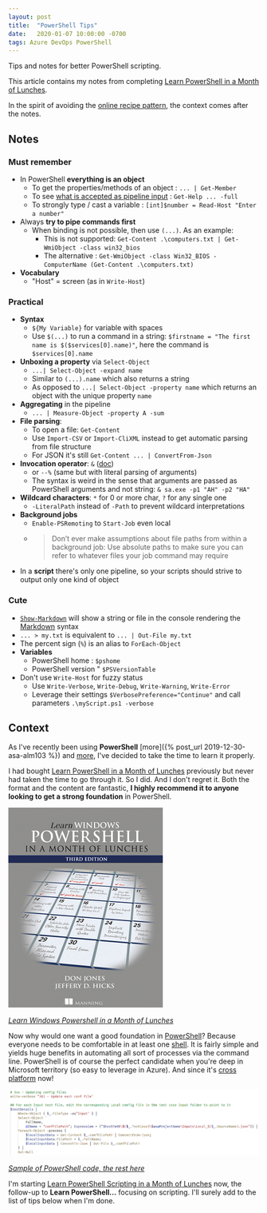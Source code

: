 ```yaml
---
layout: post
title:  "PowerShell Tips"
date:   2020-01-07 10:00:00 -0700
tags: Azure DevOps PowerShell
---
```


Tips and notes for better PowerShell scripting.

<!--more-->

This article contains my notes from completing [Learn PowerShell in a Month of Lunches](https://www.manning.com/books/learn-windows-powershell-in-a-month-of-lunches-third-edition).

In the spirit of avoiding the [online recipe pattern](https://www.theguardian.com/food/2019/feb/23/do-online-recipes-come-with-too-much-backstory-its-all-part-of-the-joy-of-food), the context comes after the notes.

## Notes

### Must remember

- In PowerShell **everything is an object**
  - To get the properties/methods of an object : `... | Get-Member`
  - To see [what is accepted as pipeline input](https://docs.microsoft.com/en-us/powershell/module/microsoft.powershell.core/about/about_pipelines?view=powershell-7#methods-of-accepting-pipeline-input) : `Get-Help ... -full`
  - To strongly type / cast a variable : `[int]$number = Read-Host "Enter a number"`
- Always **try to pipe commands first**
  - When binding is not possible, then use `(...)`. As an example:
    - This is not supported: `Get-Content .\computers.txt | Get-WmiObject -class win32_bios`
    - The alternative : `Get-WmiObject -class Win32_BIOS -ComputerName (Get-Content .\computers.txt)`
- **Vocabulary**
  - "Host" = screen (as in `Write-Host`)

### Practical

- **Syntax**
  - `${My Variable}` for variable with spaces
  - Use `$(...)` to run a command in a string: `$firstname = "The first name is $($services[0].name)"`, here the command is `$services[0].name`
- **Unboxing a property** via `Select-Object`
  - `...| Select-Object -expand name`
  - Similar to `(...).name` which also returns a string
  - As opposed to `...| Select-Object -property name` which returns an object with the unique property `name`
- **Aggregating** in the pipeline
  - `... | Measure-Object -property A -sum`
- **File parsing**:
  - To open a file: `Get-Content`
  - Use `Import-CSV` or `Import-CliXML` instead to get automatic parsing from file structure
  - For JSON it's still `Get-Content ... | ConvertFrom-Json`
- **Invocation operator**: `&` ([doc](https://docs.microsoft.com/en-us/powershell/module/microsoft.powershell.core/about/about_operators?view=powershell-7#call-operator-))
  - or `--%` (same but with literal parsing of arguments)
  - The syntax is weird in the sense that arguments are passed as PowerShell arguments and not string: `& sa.exe -p1 "AH" -p2 "HA"`
- **Wildcard characters**: `*` for 0 or more char, `?` for any single one
  - `-LiteralPath` instead of `-Path` to prevent wildcard interpretations
- **Background jobs**
  - `Enable-PSRemoting` to `Start-Job` even local
  - >Don’t ever make assumptions about file paths from within a background job: Use absolute paths to make sure you can refer to whatever files your job command may require
- In a **script** there's only one pipeline, so your scripts should strive to output only one kind of object

### Cute

- [`Show-Markdown`](https://docs.microsoft.com/en-us/powershell/module/microsoft.powershell.utility/show-markdown?view=powershell-7) will show a string or file in the console rendering the [Markdown](https://github.com/adam-p/markdown-here/wiki/Markdown-Cheatsheet) syntax
- `... > my.txt` is equivalent to  `... | Out-File my.txt`
- The percent sign (`%`) is an alias to `ForEach-Object`
- **Variables**
  - PowerShell home : `$pshome`
  - PowerShell version " `$PSVersionTable`
- Don't use `Write-Host` for fuzzy status
  - Use `Write-Verbose`, `Write-Debug`, `Write-Warning`, `Write-Error`
  - Leverage their settings `$VerbosePreference="Continue"` and call parameters `.\myScript.ps1 -verbose`

## Context

As I've recently been using **PowerShell** [more]({% post_url 2019-12-30-asa-alm103 %}) and [more](https://github.com/Fleid/asa.unittest), I've decided to take the time to learn it properly.

I had bought [Learn PowerShell in a Month of Lunches](https://www.manning.com/books/learn-windows-powershell-in-a-month-of-lunches-third-edition) previously but never had taken the time to go through it. So I did. And I don't regret it. Both the format and the content are fantastic, **I highly recommend it to anyone looking to get a strong foundation** in PowerShell.

![Cover of Learn Windows Powershell in a Month of Lunches](https://github.com/Fleid/fleid.github.io/blob/master/_posts/202002_powershell_tips/cover1.png?raw=true)

*[Learn Windows Powershell in a Month of Lunches](https://www.manning.com/books/learn-windows-powershell-in-a-month-of-lunches-third-edition)*

Now why would one want a good foundation in [PowerShell](https://docs.microsoft.com/en-us/powershell/)? Because everyone needs to be comfortable in at least one [shell](https://en.wikipedia.org/wiki/Shell_%28computing%29). It is fairly simple and yields huge benefits in automating all sort of processes via the command line. PowerShell is of course the perfect candidate when you're deep in Microsoft territory (so easy to leverage in Azure). And since it's [cross platform](https://github.com/powershell/powershell) now!

![Sample of PowerShell code - look at me flexing my mad](https://github.com/Fleid/fleid.github.io/blob/master/_posts/202002_powershell_tips/ps_sample.png?raw=true)

*[Sample of PowerShell code, the rest here](https://github.com/Fleid/asa.unittest/blob/master/unittest/2_act/unittest_prun.ps1)*

I'm starting [Learn PowerShell Scripting in a Month of Lunches](https://www.manning.c8om/books/learn-powershell-scripting-in-a-month-of-lunches) now, the follow-up to **Learn PowerShell...** focusing on scripting. I'll surely add to the list of tips below when I'm done.
